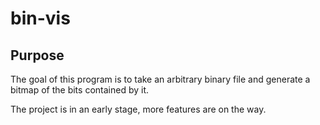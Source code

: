 # bin-vis

## Purpose

The goal of this program is to take an arbitrary binary file and generate a bitmap of the bits contained by it.

The project is in an early stage, more features are on the way.